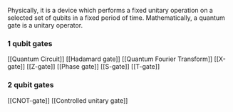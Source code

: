 Physically, it is a device which performs a fixed unitary operation on a selected set of qubits in a fixed period of time.
Mathematically, a quantum gate is a unitary operator.

### 1 qubit gates
[[Quantum Circuit]]
[[Hadamard gate]]
[[Quantum Fourier Transform]]
[[X-gate]]
[[Z-gate]]
[[Phase gate]]
[[S-gate]]
[[T-gate]]

### 2 qubit gates
[[CNOT-gate]]
[[Controlled unitary gate]]
